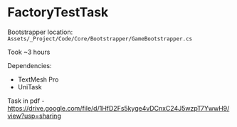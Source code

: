 # FactoryTestTask

 Bootstrapper location: ```Assets/_Project/Code/Core/Bootstrapper/GameBootstrapper.cs```

 Took ~3 hours

Dependencies:
+ TextMesh Pro
+ UniTask

Task in pdf - https://drive.google.com/file/d/1HfD2Fs5kyge4vDCnxC24J5wzpT7YwwH9/view?usp=sharing
